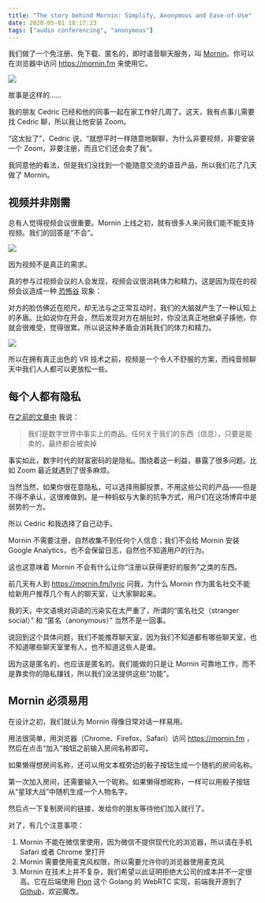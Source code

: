 ```yaml
---
title: "The story behind Mornin: Simplify, Anonymous and Ease-of-Use"
date: 2020-05-01 18:17:23
tags: ["audio conferencing", "anonymous"]
---
```


我们做了一个免注册、免下载、匿名的，即时语音聊天服务，叫 [Mornin](https://mornin.fm)。你可以在浏览器中访问 https://mornin.fm 来使用它。

![](/the-story-behind-mornin-zh/featured.jpg)

故事是这样的……

我的朋友 Cedric 已经和他的同事一起在家工作好几周了。这天，我有点事儿需要找 Cedric 聊，所以我让他安装 Zoom。

“这太扯了”，Cedric 说，“就想平时一样随意地聊聊，为什么非要视频，非要安装一个 Zoom，非要注册，而且它们还会卖了我”。

我同意他的看法，但是我们没找到一个能随意交流的语音产品，所以我们花了几天做了 Mornin。

## 视频并非刚需

总有人觉得视频会议很重要。Mornin 上线之初，就有很多人来问我们能不能支持视频。我们的回答是“不会”。

![](/the-story-behind-mornin-zh/wfh-meme.png)

因为视频不是真正的需求。

真的参与过视频会议的人会发现，视频会议很消耗体力和精力。这是因为现在的视频会议造成一种 [恐怖谷](https://en.wikipedia.org/wiki/Uncanny_valley) 现象：

对方的脸仿佛近在咫尺，却无法与之正常互动时，我们的大脑就产生了一种认知上的矛盾。比如说你在开会，然后发现对方在胡扯时，你没法真正地掀桌子揍他，你就会很难受，觉得很累。所以说这种矛盾会消耗我们的体力和精力。

![](/the-story-behind-mornin-zh/uncanny_valley_zh.png)

所以在拥有真正出色的 VR 技术之前，视频是一个令人不舒服的方案，而纯音频聊天中我们人人都可以更放松一些。

## 每个人都有隐私

在[之前的文章中](https://gitpress.io/@lyric/robin-lee-and-zuckerberg-said-privacy-doesnot-matter-what-they-said-is-shit) 我说：

> 我们是数字世界中事实上的商品。任何关于我们的东西（信息），只要是能卖的，最终都会被卖掉

事实如此，数字时代的财富密码的是隐私。围绕着这一利益，暴露了很多问题。比如 Zoom 最近就遇到了很多麻烦。

当然当然，如果你很在意隐私，可以选择用脚投票，不用这些公司的产品——但是不得不承认，这很难做到。是一种蚂蚁与大象的抗争方式，用户们在这场博弈中是弱势的一方。

所以 Cedric 和我选择了自己动手。

Mornin 不需要注册，自然收集不到任何个人信息；我们不会给 Mornin 安装 Google Analytics，也不会保留日志，自然也不知道用户的行为。

这也这意味着 Mornin 不会有什么让你“注册以获得更好的服务”之类的东西。

前几天有人到 https://mornin.fm/lyric 问我，为什么 Mornin 作为匿名社交不能给新用户推荐几个有人的聊天室，让大家聊起来。

我的天，中文语境对词语的污染实在太严重了，所谓的“匿名社交（stranger social）” 和 “匿名（anonymous）” 当然不是一回事。

说回到这个具体问题，我们不能推荐聊天室，因为我们不知道都有哪些聊天室，也不知道哪些聊天室里有人，也不知道这些人是谁。

因为这是匿名的，也应该是匿名的。我们能做的只是让 Mornin 可靠地工作，而不是靠卖你的隐私赚钱，所以我们没法提供这些“功能”。


## Mornin 必须易用

在设计之初，我们就认为 Mornin 得像日常对话一样易用。

用法很简单，用浏览器（Chrome、Firefox、Safari）访问 https://mornin.fm ，然后在点击“加入”按钮之前输入房间名称即可。

如果懒得想房间名称，还可以用文本框旁边的骰子按钮生成一个随机的房间名称。

第一次加入房间，还需要输入一个昵称。如果懒得想昵称，一样可以用骰子按钮从“星球大战”中随机生成一个人物名字。

然后点一下复制房间的链接，发给你的朋友等待他们加入就行了。

对了，有几个注意事项：

1. Mornin 不能在微信里使用，因为微信不提供现代化的浏览器，所以请在手机 Safari 或者 Chrome 里打开
2. Mornin 需要使用麦克风权限，所以需要允许你的浏览器使用麦克风
3. Mornin 在技术上并不复杂，我们希望以此证明拒绝大公司的成本并不一定很高。它在后端使用 [Pion](https://github.com/pion) 这个 Golang 的 WebRTC 实现，前端我开源到了 [Github](https://github.com/fox-one/mornin.fm)，欢迎魔改。


